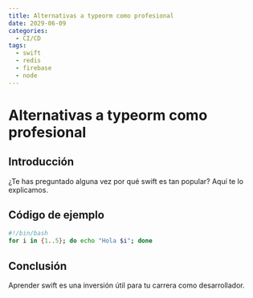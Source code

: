 ```yaml
---
title: Alternativas a typeorm como profesional
date: 2029-06-09
categories:
  - CI/CD
tags:
  - swift
  - redis
  - firebase
  - node
---
```


# Alternativas a typeorm como profesional

## Introducción

¿Te has preguntado alguna vez por qué swift es tan popular? Aquí te lo explicamos.

## Código de ejemplo

```bash
#!/bin/bash
for i in {1..5}; do echo "Hola $i"; done
```

## Conclusión

Aprender swift es una inversión útil para tu carrera como desarrollador.